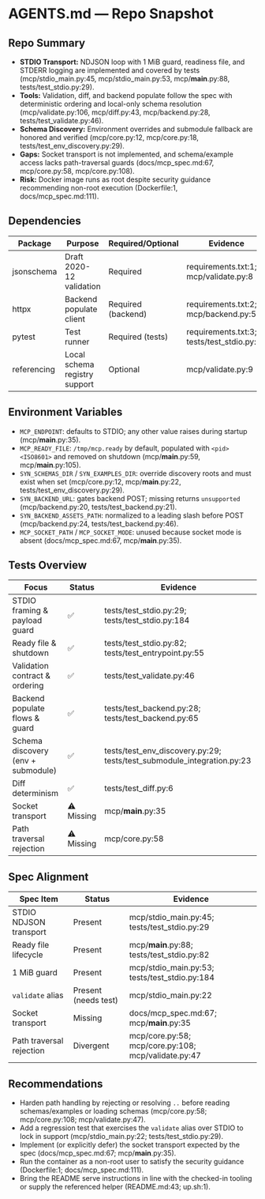 # AGENTS.md — Repo Snapshot

## Repo Summary
- **STDIO Transport:** NDJSON loop with 1 MiB guard, readiness file, and STDERR logging are implemented and covered by tests (mcp/stdio_main.py:45, mcp/stdio_main.py:53, mcp/__main__.py:88, tests/test_stdio.py:29).
- **Tools:** Validation, diff, and backend populate follow the spec with deterministic ordering and local-only schema resolution (mcp/validate.py:106, mcp/diff.py:43, mcp/backend.py:28, tests/test_validate.py:46).
- **Schema Discovery:** Environment overrides and submodule fallback are honored and verified (mcp/core.py:12, mcp/core.py:18, tests/test_env_discovery.py:29).
- **Gaps:** Socket transport is not implemented, and schema/example access lacks path-traversal guards (docs/mcp_spec.md:67, mcp/core.py:58, mcp/core.py:108).
- **Risk:** Docker image runs as root despite security guidance recommending non-root execution (Dockerfile:1, docs/mcp_spec.md:111).

## Dependencies
| Package | Purpose | Required/Optional | Evidence |
| - | - | - | - |
| jsonschema | Draft 2020-12 validation | Required | requirements.txt:1; mcp/validate.py:8 |
| httpx | Backend populate client | Required (backend) | requirements.txt:2; mcp/backend.py:5 |
| pytest | Test runner | Required (tests) | requirements.txt:3; tests/test_stdio.py:12 |
| referencing | Local schema registry support | Optional | mcp/validate.py:9 |

## Environment Variables
- `MCP_ENDPOINT`: defaults to STDIO; any other value raises during startup (mcp/__main__.py:35).
- `MCP_READY_FILE`: `/tmp/mcp.ready` by default, populated with `<pid> <ISO8601>` and removed on shutdown (mcp/__main__.py:59, mcp/__main__.py:105).
- `SYN_SCHEMAS_DIR` / `SYN_EXAMPLES_DIR`: override discovery roots and must exist when set (mcp/core.py:12, mcp/__main__.py:22, tests/test_env_discovery.py:29).
- `SYN_BACKEND_URL`: gates backend POST; missing returns `unsupported` (mcp/backend.py:20, tests/test_backend.py:21).
- `SYN_BACKEND_ASSETS_PATH`: normalized to a leading slash before POST (mcp/backend.py:24, tests/test_backend.py:46).
- `MCP_SOCKET_PATH` / `MCP_SOCKET_MODE`: unused because socket mode is absent (docs/mcp_spec.md:67, mcp/__main__.py:35).

## Tests Overview
| Focus | Status | Evidence |
| - | - | - |
| STDIO framing & payload guard | ✅ | tests/test_stdio.py:29; tests/test_stdio.py:184 |
| Ready file & shutdown | ✅ | tests/test_stdio.py:82; tests/test_entrypoint.py:55 |
| Validation contract & ordering | ✅ | tests/test_validate.py:46 |
| Backend populate flows & guard | ✅ | tests/test_backend.py:28; tests/test_backend.py:65 |
| Schema discovery (env + submodule) | ✅ | tests/test_env_discovery.py:29; tests/test_submodule_integration.py:23 |
| Diff determinism | ✅ | tests/test_diff.py:6 |
| Socket transport | ⚠️ Missing | mcp/__main__.py:35 |
| Path traversal rejection | ⚠️ Missing | mcp/core.py:58 |

## Spec Alignment
| Spec Item | Status | Evidence |
| - | - | - |
| STDIO NDJSON transport | Present | mcp/stdio_main.py:45; tests/test_stdio.py:29 |
| Ready file lifecycle | Present | mcp/__main__.py:88; tests/test_stdio.py:82 |
| 1 MiB guard | Present | mcp/stdio_main.py:53; tests/test_stdio.py:184 |
| `validate` alias | Present (needs test) | mcp/stdio_main.py:22 |
| Socket transport | Missing | docs/mcp_spec.md:67; mcp/__main__.py:35 |
| Path traversal rejection | Divergent | mcp/core.py:58; mcp/core.py:108; mcp/validate.py:47 |

## Recommendations
- Harden path handling by rejecting or resolving `..` before reading schemas/examples or loading schemas (mcp/core.py:58; mcp/core.py:108; mcp/validate.py:47).
- Add a regression test that exercises the `validate` alias over STDIO to lock in support (mcp/stdio_main.py:22; tests/test_stdio.py:29).
- Implement (or explicitly defer) the socket transport expected by the spec (docs/mcp_spec.md:67; mcp/__main__.py:35).
- Run the container as a non-root user to satisfy the security guidance (Dockerfile:1; docs/mcp_spec.md:111).
- Bring the README serve instructions in line with the checked-in tooling or supply the referenced helper (README.md:43; up.sh:1).

